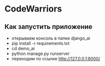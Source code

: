 # CodeWarriors

## Как запустить приложение
- открываем консоль в папке django_ai
- pip install -r requirements.txt
- cd demo_ai
- python manage.py runserver
- переходим по ссылке http://127.0.0.1:8000/